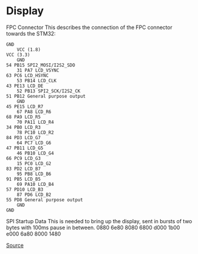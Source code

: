 # Display

FPC Connector
This describes the connection of the FPC connector towards the STM32:
```
GND
    VCC (1.8)
VCC (3.3)
    GND
54 PB15 SPI2_MOSI/I2S2_SDO
    31 PA7 LCD_VSYNC
63 PC6 LCD_HSYNC
    53 PB14 LCD_CLK
43 PE13 LCD_DE
    52 PB13 SPI2_SCK/I2S2_CK
51 PB12 General purpose output
    GND
45 PE15 LCD_R7
    67 PA8 LCD_R6
68 PA9 LCD_R5
    70 PA11 LCD_R4
34 PB0 LCD_R3
    78 PC10 LCD_R2
84 PD3 LCD_G7
    64 PC7 LCD_G6
47 PB11 LCD_G5
    46 PB10 LCD_G4
66 PC9 LCD_G3
    15 PC0 LCD_G2
83 PD2 LCD_B7
    95 PB8 LCD_B6
91 PB5 LCD_B5
    69 PA10 LCD_B4
57 PD10 LCD_B3
    87 PD6 LCD_B2
55 PD8 General purpose output
    GND
GND
```


SPI Startup Data
This is needed to bring up the display, sent in bursts of two bytes with 100ms pause in between. 0880 6e80 8080 6800 d000 1b00 e000 6a80 8000 1480


[Source](https://github.com/ghidraninja/game-and-watch-hacking/wiki/Display)